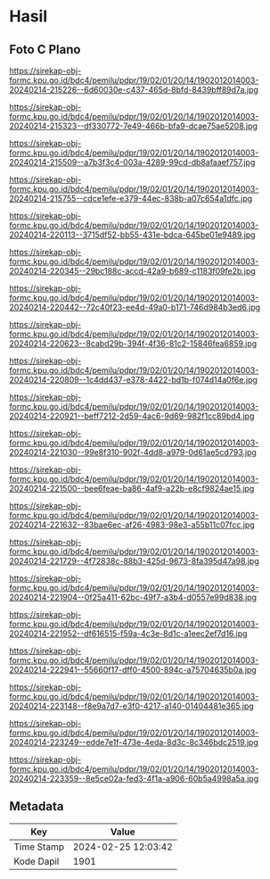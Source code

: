 # Hasil

## Foto C Plano

https://sirekap-obj-formc.kpu.go.id/bdc4/pemilu/pdpr/19/02/01/20/14/1902012014003-20240214-215226--6d60030e-c437-465d-8bfd-8439bff89d7a.jpg

https://sirekap-obj-formc.kpu.go.id/bdc4/pemilu/pdpr/19/02/01/20/14/1902012014003-20240214-215323--df330772-7e49-466b-bfa9-dcae75ae5208.jpg

https://sirekap-obj-formc.kpu.go.id/bdc4/pemilu/pdpr/19/02/01/20/14/1902012014003-20240214-215509--a7b3f3c4-003a-4289-99cd-db8afaaef757.jpg

https://sirekap-obj-formc.kpu.go.id/bdc4/pemilu/pdpr/19/02/01/20/14/1902012014003-20240214-215755--cdce1efe-e379-44ec-838b-a07c654a1dfc.jpg

https://sirekap-obj-formc.kpu.go.id/bdc4/pemilu/pdpr/19/02/01/20/14/1902012014003-20240214-220113--3715df52-bb55-431e-bdca-645be01e9489.jpg

https://sirekap-obj-formc.kpu.go.id/bdc4/pemilu/pdpr/19/02/01/20/14/1902012014003-20240214-220345--29bc188c-accd-42a9-b689-c1183f09fe2b.jpg

https://sirekap-obj-formc.kpu.go.id/bdc4/pemilu/pdpr/19/02/01/20/14/1902012014003-20240214-220442--72c40f23-ee4d-49a0-b171-746d984b3ed6.jpg

https://sirekap-obj-formc.kpu.go.id/bdc4/pemilu/pdpr/19/02/01/20/14/1902012014003-20240214-220623--8cabd29b-394f-4f36-81c2-15846fea6859.jpg

https://sirekap-obj-formc.kpu.go.id/bdc4/pemilu/pdpr/19/02/01/20/14/1902012014003-20240214-220809--1c4dd437-e378-4422-bd1b-f074d14a0f6e.jpg

https://sirekap-obj-formc.kpu.go.id/bdc4/pemilu/pdpr/19/02/01/20/14/1902012014003-20240214-220921--beff7212-2d59-4ac6-9d69-982f1cc89bd4.jpg

https://sirekap-obj-formc.kpu.go.id/bdc4/pemilu/pdpr/19/02/01/20/14/1902012014003-20240214-221030--99e8f310-902f-4dd8-a979-0d61ae5cd793.jpg

https://sirekap-obj-formc.kpu.go.id/bdc4/pemilu/pdpr/19/02/01/20/14/1902012014003-20240214-221500--bee6feae-ba86-4af9-a22b-e8cf9824ae15.jpg

https://sirekap-obj-formc.kpu.go.id/bdc4/pemilu/pdpr/19/02/01/20/14/1902012014003-20240214-221632--83bae6ec-af26-4983-98e3-a55b11c07fcc.jpg

https://sirekap-obj-formc.kpu.go.id/bdc4/pemilu/pdpr/19/02/01/20/14/1902012014003-20240214-221729--4f72838c-88b3-425d-9673-8fa395d47a98.jpg

https://sirekap-obj-formc.kpu.go.id/bdc4/pemilu/pdpr/19/02/01/20/14/1902012014003-20240214-221904--0f25a411-62bc-49f7-a3b4-d0557e99d838.jpg

https://sirekap-obj-formc.kpu.go.id/bdc4/pemilu/pdpr/19/02/01/20/14/1902012014003-20240214-221952--df616515-f59a-4c3e-8d1c-a1eec2ef7d16.jpg

https://sirekap-obj-formc.kpu.go.id/bdc4/pemilu/pdpr/19/02/01/20/14/1902012014003-20240214-222941--55660f17-dff0-4500-894c-a75704635b0a.jpg

https://sirekap-obj-formc.kpu.go.id/bdc4/pemilu/pdpr/19/02/01/20/14/1902012014003-20240214-223148--f8e9a7d7-e3f0-4217-a140-01404481e365.jpg

https://sirekap-obj-formc.kpu.go.id/bdc4/pemilu/pdpr/19/02/01/20/14/1902012014003-20240214-223249--edde7e1f-473e-4eda-8d3c-8c346bdc2519.jpg

https://sirekap-obj-formc.kpu.go.id/bdc4/pemilu/pdpr/19/02/01/20/14/1902012014003-20240214-223359--8e5ce02a-fed3-4f1a-a906-60b5a4998a5a.jpg


## Metadata

| Key        | Value               |
| ---------- | ------------------- |
| Time Stamp | 2024-02-25 12:03:42 |
| Kode Dapil | 1901                |



